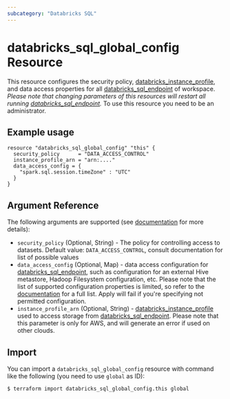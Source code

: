 ```yaml
---
subcategory: "Databricks SQL"
---
```

# databricks_sql_global_config Resource

This resource configures the security policy, [databricks_instance_profile](instance_profile.md), and data access properties for all [databricks_sql_endpoint](sql_endpoint.md) of workspace. *Please note that changing parameters of this resources will restart all running [databricks_sql_endpoint](sql_endpoint.md).*  To use this resource you need to be an administrator.

## Example usage

```hcl
resource "databricks_sql_global_config" "this" {
  security_policy      = "DATA_ACCESS_CONTROL"
  instance_profile_arn = "arn:...."
  data_access_config = {
    "spark.sql.session.timeZone" : "UTC"
  }
}
```

## Argument Reference

The following arguments are supported (see [documentation](https://docs.databricks.com/sql/api/sql-endpoints.html#global-edit) for more details):

* `security_policy` (Optional, String) - The policy for controlling access to datasets. Default value: `DATA_ACCESS_CONTROL`, consult documentation for list of possible values
* `data_access_config` (Optional, Map) - data access configuration for [databricks_sql_endpoint](sql_endpoint.md), such as configuration for an external Hive metastore, Hadoop Filesystem configuration, etc.  Please note that the list of supported configuration properties is limited, so refer to the [documentation](https://docs.databricks.com/sql/admin/data-access-configuration.html#supported-properties) for a full list.  Apply will fail if you're specifying not permitted configuration.
* `instance_profile_arn` (Optional, String) - [databricks_instance_profile](instance_profile.md) used to access storage from [databricks_sql_endpoint](sql_endpoint.md). Please note that this parameter is only for AWS, and will generate an error if used on other clouds.

## Import

You can import a `databricks_sql_global_config` resource with command like the following (you need to use `global` as ID):

```bash
$ terraform import databricks_sql_global_config.this global
```
